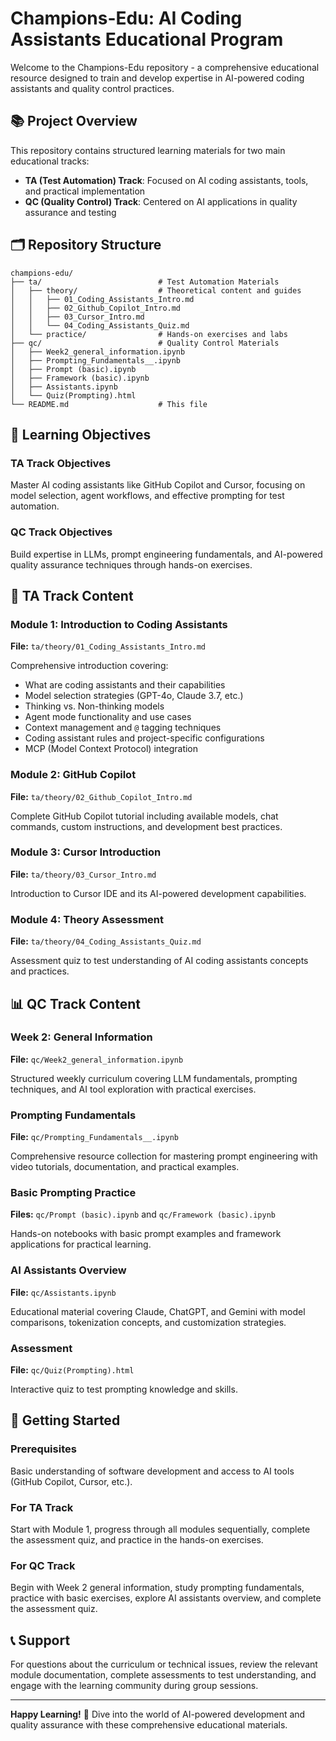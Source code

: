 # Champions-Edu: AI Coding Assistants Educational Program

Welcome to the Champions-Edu repository - a comprehensive educational resource designed to train and develop expertise in AI-powered coding assistants and quality control practices.

## 📚 Project Overview

This repository contains structured learning materials for two main educational tracks:

- **TA (Test Automation) Track**: Focused on AI coding assistants, tools, and practical implementation
- **QC (Quality Control) Track**: Centered on AI applications in quality assurance and testing

## 🗂️ Repository Structure

```
champions-edu/
├── ta/                          # Test Automation Materials
│   ├── theory/                  # Theoretical content and guides
│   │   ├── 01_Coding_Assistants_Intro.md
│   │   ├── 02_Github_Copilot_Intro.md
│   │   ├── 03_Cursor_Intro.md
│   │   └── 04_Coding_Assistants_Quiz.md
│   └── practice/                # Hands-on exercises and labs
├── qc/                          # Quality Control Materials
│   ├── Week2_general_information.ipynb
│   ├── Prompting_Fundamentals__.ipynb
│   ├── Prompt (basic).ipynb
│   ├── Framework (basic).ipynb
│   ├── Assistants.ipynb
│   └── Quiz(Prompting).html
└── README.md                    # This file
```

## 🎯 Learning Objectives

### TA Track Objectives
Master AI coding assistants like GitHub Copilot and Cursor, focusing on model selection, agent workflows, and effective prompting for test automation.

### QC Track Objectives
Build expertise in LLMs, prompt engineering fundamentals, and AI-powered quality assurance techniques through hands-on exercises.

## 📖 TA Track Content

### Module 1: Introduction to Coding Assistants
**File:** `ta/theory/01_Coding_Assistants_Intro.md`

Comprehensive introduction covering:
- What are coding assistants and their capabilities
- Model selection strategies (GPT-4o, Claude 3.7, etc.)
- Thinking vs. Non-thinking models
- Agent mode functionality and use cases
- Context management and `@` tagging techniques
- Coding assistant rules and project-specific configurations
- MCP (Model Context Protocol) integration

### Module 2: GitHub Copilot
**File:** `ta/theory/02_Github_Copilot_Intro.md`

Complete GitHub Copilot tutorial including available models, chat commands, custom instructions, and development best practices.

### Module 3: Cursor Introduction
**File:** `ta/theory/03_Cursor_Intro.md`

Introduction to Cursor IDE and its AI-powered development capabilities.

### Module 4: Theory Assessment
**File:** `ta/theory/04_Coding_Assistants_Quiz.md`

Assessment quiz to test understanding of AI coding assistants concepts and practices.

## 📊 QC Track Content

### Week 2: General Information
**File:** `qc/Week2_general_information.ipynb`

Structured weekly curriculum covering LLM fundamentals, prompting techniques, and AI tool exploration with practical exercises.

### Prompting Fundamentals
**File:** `qc/Prompting_Fundamentals__.ipynb`

Comprehensive resource collection for mastering prompt engineering with video tutorials, documentation, and practical examples.

### Basic Prompting Practice
**Files:** `qc/Prompt (basic).ipynb` and `qc/Framework (basic).ipynb`

Hands-on notebooks with basic prompt examples and framework applications for practical learning.

### AI Assistants Overview
**File:** `qc/Assistants.ipynb`

Educational material covering Claude, ChatGPT, and Gemini with model comparisons, tokenization concepts, and customization strategies.

### Assessment
**File:** `qc/Quiz(Prompting).html`

Interactive quiz to test prompting knowledge and skills.

## 🚀 Getting Started

### Prerequisites
Basic understanding of software development and access to AI tools (GitHub Copilot, Cursor, etc.).

### For TA Track
Start with Module 1, progress through all modules sequentially, complete the assessment quiz, and practice in the hands-on exercises.

### For QC Track
Begin with Week 2 general information, study prompting fundamentals, practice with basic exercises, explore AI assistants overview, and complete the assessment quiz.

## 📞 Support

For questions about the curriculum or technical issues, review the relevant module documentation, complete assessments to test understanding, and engage with the learning community during group sessions.

---

**Happy Learning!** 🚀 Dive into the world of AI-powered development and quality assurance with these comprehensive educational materials.
